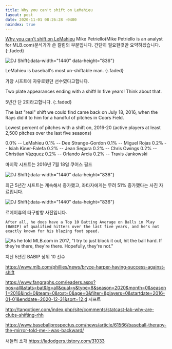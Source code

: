 ```yaml
---
title: Why you can't shift on LeMahieu
layout: post
date: 2020-11-01 08:26:28 -0400
noindex: true
---
```


[Why you can't shift on LeMahieu](https://www.mlb.com/news/why-you-cant-shift-on-dj-lemahieu/) Mike Petriello(Mike Petriello is an analyst for MLB.com)분석가가 쓴 칼럼의 부분입니다.
간단히 필요한것만 요약하겠습니다.
{:.faded}

![DJ Shift](https://img.mlbstatic.com/mlb-images/image/private/t_16x9/t_w1024/mlb/svrodm7byuzrffckqlvk){:data-width="1440" data-height="836"}

LeMahieu is baseball's most un-shiftable man.
{:.faded}

가장 시프트에 자유로웠던 선수였다고합니다.

Two plate appearances ending with a shift! In five years! Think about that.

5년간 단 2회라고합니다.
{:.faded}

The last "real" shift we could find came back on July 18, 2016, when the Rays did it to him for a handful of pitches in Coors Field.

Lowest percent of pitches with a shift on, 2016-20 (active players at least 2,500 pitches over the last five seasons)

0.0% -- LeMahieu
0.1% -- Dee Strange-Gordon
0.1% -- Miguel Rojas
0.2% -- Isiah Kiner-Falefa
0.2% -- Jean Segura
0.2% -- Chris Owings
0.2% -- Christian Vázquez
0.2% -- Orlando Arcia
0.2% -- Travis Jankowski

마지막 시프트는 2016년 7월 18일 쿠어스 필드

![DJ Shift](https://img.mlbstatic.com/mlb-images/image/private/t_16x9/t_w1024/mlb/fdjom2n5ckqbpax6y7yo){:data-width="1440" data-height="836"}

최근 5년간 시프트는 계속해서 증가했고, 좌타자에게는 무려 51% 증가했다는 사진 자료입니다.

![DJ Shift](https://img.mlbstatic.com/mlb-images/image/private/t_16x9/t_w1024/mlb/ovtk2sqb8yaeg9irqueu){:data-width="1440" data-height="836"}

르메이휴의 타구방향 사진입니다.

```
After all, he does have a Top 10 Batting Average on Balls in Play (BABIP) of qualified hitters over the last five years, and he's not exactly known for his blazing foot speed.
```

![As he told MLB.com in 2017](https://www.mlb.com/rockies/news/dj-lemahieu-beats-shift-flirts-with-cycle-c253812390), "I try to just block it out, hit the ball hard. If they're there, they're there. Hopefully, they're not."

지난 5년간 BABIP 상위 10 선수


https://www.mlb.com/phillies/news/bryce-harper-having-success-against-shift


https://www.fangraphs.com/leaders.aspx?pos=all&stats=bat&lg=all&qual=y&type=8&season=2020&month=0&season1=2016&ind=0&team=0&rost=0&age=0&filter=&players=0&startdate=2016-01-01&enddate=2020-12-31&sort=12,d 시프트

http://tangotiger.com/index.php/site/comments/statcast-lab-why-are-clubs-shifting-rhh

https://www.baseballprospectus.com/news/article/61566/baseball-therapy-the-mirror-told-me-i-was-backward/

새들러 소개
https://ladodgers.tistory.com/31033
